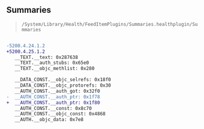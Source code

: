## Summaries

> `/System/Library/Health/FeedItemPlugins/Summaries.healthplugin/Summaries`

```diff

-5200.4.24.1.2
+5200.4.25.1.2
   __TEXT.__text: 0x287638
   __TEXT.__auth_stubs: 0x65e0
   __TEXT.__objc_methlist: 0x280

   __DATA_CONST.__objc_selrefs: 0x18f0
   __DATA_CONST.__objc_protorefs: 0x30
   __AUTH_CONST.__auth_got: 0x32f0
-  __AUTH_CONST.__auth_ptr: 0x1f78
+  __AUTH_CONST.__auth_ptr: 0x1f80
   __AUTH_CONST.__const: 0x8c70
   __AUTH_CONST.__objc_const: 0x4868
   __AUTH.__objc_data: 0x7e8

```
